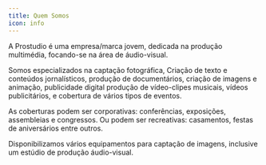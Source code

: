 ```yaml
---
title: Quem Somos
icon: info
---
```


A Prostudio é uma empresa/marca jovem, dedicada na produção multimédia, focando-se na área de áudio-visual.

Somos especializados na captação fotográfica, Criação de texto e conteúdos jornalísticos, produção de documentários, criação de imagens e animação, publicidade digital produção de vídeo-clipes musicais, vídeos publicitários, e cobertura de vários tipos de eventos.

As coberturas podem ser corporativas: conferências, exposições, assembleias e congressos. Ou podem ser recreativas: casamentos, festas de aniversários entre outros.

Disponibilizamos vários equipamentos para captação de imagens, inclusive um estúdio de produção áudio-visual.

